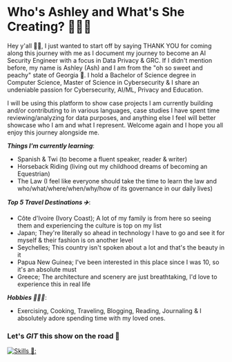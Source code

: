 # Who's Ashley and What's She Creating? 👩🏿‍💻

Hey y'all 👋🏿, I just wanted to start off by saying THANK YOU for coming along this journey with me as I document my journey to become an AI Security Engineer with a focus in Data Privacy & GRC. If I didn't mention before, my name is Ashley (Ash) and I am from the "oh so sweet and peachy" state of Georgia 🍑. I hold a Bachelor of Science degree in Computer Science, Master of Science in Cybersecurity & I share an undeniable passion for Cybersecurity, AI/ML, Privacy and Education. 

I will be using this platform to show case projects I am currently building and/or contributing to in various languages, case studies I have spent time reviewing/analyzing for data purposes, and anything else I feel will better showcase who I am and what I represent. Welcome again and I hope you all enjoy this journey alongside me.

***Things I'm currently learning***:
- Spanish & Twi (to become a fluent speaker, reader & writer)
- Horseback Riding (living out my childhood dreams of becoming an Equestrian) 
- The Law (I feel like everyone should take the time to learn the law and who/what/where/when/why/how of its governance in our daily lives)

***Top 5 Travel Destinations ✈️***:
- Côte d'Ivoire (Ivory Coast); A lot of my family is from here so seeing them and experiencing the culture is top on my list
- Japan; They're literally so ahead in technology I have to go and see it for myself & their fashion is on another level
- Seychelles; This country isn't spoken about a lot and that's the beauty in it
- Papua New Guinea; I've been interested in this place since I was 10, so it's an absolute must
- Greece; The architecture and scenery are just breathtaking, I'd love to experience this in real life

***Hobbies 🏋🏿‍♀️***:
* Exercising, Cooking, Traveling, Blogging, Reading, Journaling & I absolutely adore spending time with my loved ones.

### Let's *GIT* this show on the road 🚀

[![Skills 🔗:](https://skillicons.dev/icons?i=py,postgres,js,powershell,aws,kubernetes,java,react,pytorch,tensorflow,terraform,ai&perline=6)](https://skillicons.dev)

